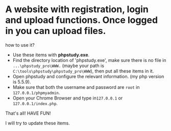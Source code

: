 # A website with registration, login and upload functions. Once logged in you can upload files.


how to use it?

- Use these items with **phpstudy.exe**.
- Find the directory location of 'phpstudy.exe', make sure there is no file in `...\phpstudy_pro\WWW.` (maybe your path is `C:\tools\phpstudy\phpstudy_pro\WWW`), then put all these items in it.
- Open phpstudy and configure the relevant information. (my php version is 5.5.9).
-  Make sure that both the username and password are `root` in `127.0.0.1/phpmyadmin`.
- Open your Chrome Browser and type in`127.0.0.1` or `127.0.0.1/index.php`.



That's all! HAVE FUN!



I will try to update these items.
